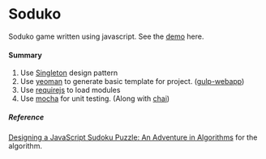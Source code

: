 # Soduko
Soduko game written using javascript. See the [demo](http://vlt5.github.io/sudoku/dist/index.html) here.

#### Summary
1. Use [Singleton](http://addyosmani.com/resources/essentialjsdesignpatterns/book/) design pattern
2. Use [yeoman](http://yeoman.io/) to generate basic template for project. ([gulp-webapp](https://github.com/yeoman/generator-gulp-webapp))
3. Use [requirejs](http://requirejs.org/) to load modules
4. Use [mocha](http://mochajs.org/) for unit testing. (Along with [chai](http://chaijs.com/))



##### Reference
[Designing a JavaScript Sudoku Puzzle: An Adventure in Algorithms](http://moriel.smarterthanthat.com/tips/javascript-sudoku-backtracking-algorithm/) for the algorithm.